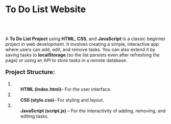 <h1>
    <a href="https://akshat0502.github.io/To-Do-List-Website/" style="text-decoration: none;"><b>To Do List Website</b></a>
</h1>
    <br><br>
    <p>A <b>To Do List  Project</b> using <b>HTML</b>, <b>CSS</b>, and <b>JavaScript</b> is a classic beginner project in web development. It involves creating a simple, interactive app where users can add, edit, and remove tasks. You can also extend it by saving tasks to <b>localStorage </b>(so the list persists even after refreshing the page) or using an API to store tasks in a remote database.</p>
    <p>
        <p style="font-size: large; "><b>Project Structure:</b></p>
        <ol>
            <li><ul><b>HTML (index.html)</b>– For the user interface.</ul></li>
            <li><ul><b>CSS (style.css)</b>– For styling and layout.</ul></li>
            <li> <ul><b>JavaScript (script.js)</b>  – For the interactivity of adding, removing, and editing tasks.</ul></li>
        </ol>
    

